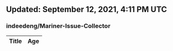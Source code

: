 ## Updated: September 12, 2021, 4:11 PM UTC


### indeedeng/Mariner-Issue-Collector
|**Title**|**Age**|
|:----|:----|
